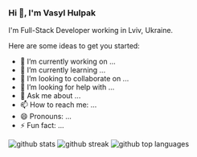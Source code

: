 ### Hi 👋, I'm Vasyl Hulpak

I'm Full-Stack Developer working in Lviv, Ukraine.


Here are some ideas to get you started:

- 🔭 I’m currently working on ...
- 🌱 I’m currently learning ...
- 👯 I’m looking to collaborate on ...
- 🤔 I’m looking for help with ...
- 💬 Ask me about ...
- 📫 How to reach me: ...
- 😄 Pronouns: ...
- ⚡ Fun fact: ...


<div class="flex w-full flex-col items-center">
  <img class="output" src="https://github-readme-stats.vercel.app/api?username=vasylhulpak&amp;theme=vue-dark&amp;show_icons=true&amp;hide_border=true&amp;count_private=true" alt="github stats">
  <img class="output" src="https://github-readme-streak-stats.herokuapp.com/?user=vasylhulpak&amp;theme=vue-dark&amp;hide_border=true" alt="github streak">
  <img class="output" src="https://github-readme-stats.vercel.app/api/top-langs/?username=vasylhulpak&amp;theme=vue-dark&amp;show_icons=true&amp;hide_border=true&amp;layout=compact" alt="github top languages">
</div>
